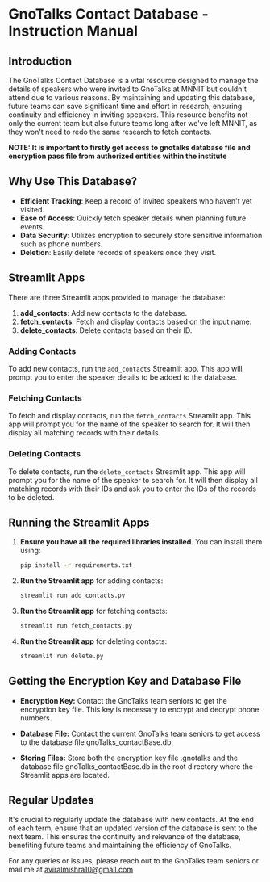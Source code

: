 # GnoTalks Contact Database - Instruction Manual

## Introduction
The GnoTalks Contact Database is a vital resource designed to manage the details of speakers who were invited to GnoTalks at MNNIT but couldn't attend due to various reasons. By maintaining and updating this database, future teams can save significant time and effort in research, ensuring continuity and efficiency in inviting speakers. This resource benefits not only the current team but also future teams long after we've left MNNIT, as they won't need to redo the same research to fetch contacts.

**NOTE: It is important to firstly get access to gnotalks database file and encryption pass file from authorized entities within the institute**

## Why Use This Database?
- **Efficient Tracking**: Keep a record of invited speakers who haven't yet visited.
- **Ease of Access**: Quickly fetch speaker details when planning future events.
- **Data Security**: Utilizes encryption to securely store sensitive information such as phone numbers.
- **Deletion**: Easily delete records of speakers once they visit.

## Streamlit Apps
There are three Streamlit apps provided to manage the database:
1. **add_contacts**: Add new contacts to the database.
2. **fetch_contacts**: Fetch and display contacts based on the input name.
3. **delete_contacts**: Delete contacts based on their ID.

### Adding Contacts
To add new contacts, run the `add_contacts` Streamlit app. This app will prompt you to enter the speaker details to be added to the database.

### Fetching Contacts
To fetch and display contacts, run the `fetch_contacts` Streamlit app. This app will prompt you for the name of the speaker to search for. It will then display all matching records with their details.

### Deleting Contacts
To delete contacts, run the `delete_contacts` Streamlit app. This app will prompt you for the name of the speaker to search for. It will then display all matching records with their IDs and ask you to enter the IDs of the records to be deleted.

## Running the Streamlit Apps
1. **Ensure you have all the required libraries installed**. You can install them using:
   ```bash
   pip install -r requirements.txt

2. **Run the Streamlit app** for adding contacts:
    ```bash
    streamlit run add_contacts.py
    
3. **Run the Streamlit app** for fetching contacts:
    ```bash
    streamlit run fetch_contacts.py

4. **Run the Streamlit app** for deleting contacts:
    ```bash
    streamlit run delete.py

## Getting the Encryption Key and Database File
- **Encryption Key:** Contact the GnoTalks team seniors to get the encryption key file. This key is necessary to encrypt and decrypt phone numbers.

- **Database File:** Contact the current GnoTalks team seniors to get access to the database file gnoTalks_contactBase.db.

- **Storing Files:** Store both the encryption key file .gnotalks and the database file gnoTalks_contactBase.db in the root directory where the Streamlit apps are located.

## Regular Updates
It's crucial to regularly update the database with new contacts. At the end of each term, ensure that an updated version of the database is sent to the next team. This ensures the continuity and relevance of the database, benefiting future teams and maintaining the efficiency of GnoTalks.

For any queries or issues, please reach out to the GnoTalks team seniors or mail me at aviralmishra10@gmail.com